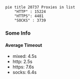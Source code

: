 
```mermaid
pie title 20737 Proxies in list
    "HTTP" : 15224
    "HTTPS": 4481
    "SOCKS" : 3739
```

### Some Info
#### Average Timeout

- mixed: 4.5s
- http: 2.5s
- https: 7.6s
- socks: 6.4s